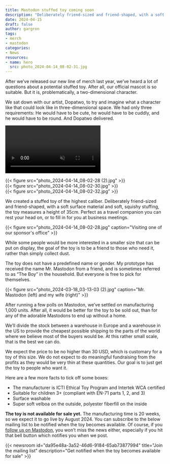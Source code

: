 ```yaml
---
title: Mastodon stuffed toy coming soon
description: "Deliberately friend-sized and friend-shaped, with a soft surface material and soft, squishy stuffing, you will soon be able to have a Mastodon in your home."
date: 2024-04-15
draft: false
author: gargron
tags:
- merch
- mastodon
categories:
- News
resources:
- name: hero
  src: photo_2024-04-14_08-02-31.jpg
---
```


After we’ve released our new line of merch last year, we’ve heard a lot of questions about a potential stuffed toy. After all, our official mascot is so suitable. But it is, problematically, a two-dimensional character.

We sat down with our artist, Dopatwo, to try and imagine what a character like that could look like in three-dimensional space. We had only three requirements: He would have to be cute, he would have to be cuddly, and he would have to be round. And Dopatwo delivered.

<video src="demo.mp4" autoplay playsinline muted loop class="rounded-md shadow-lg"></video>

<div class="grid grid-cols-3 gap-4 not-prose my-8">
  <div class="col-span-1">{{< figure src="photo_2024-04-14_08-02-28 (2).jpg" >}}</div>
  <div class="col-span-1">{{< figure src="photo_2024-04-14_08-02-30.jpg" >}}</div>
  <div class="col-span-1">{{< figure src="photo_2024-04-14_08-02-32.jpg" >}}</div>
</div>

We created a stuffed toy of the highest caliber. Deliberately friend-sized and friend-shaped, with a soft surface material and soft, squishy stuffing, the toy measures a height of 35cm. Perfect as a travel companion you can rest your head on, or to fill in for you at business meetings.

{{< figure src="photo_2024-04-14_08-02-28.jpg" caption="Visiting one of our sponsor's office" >}}

While some people would be more interested in a smaller size that can be put on display, the goal of the toy is to be a friend to those who need it, rather than simply collect dust.

The toy does not have a predefined name or gender. My prototype has received the name Mr. Mastodon from a friend, and is sometimes referred to as “The Boy” in the household. But everyone is free to pick for themselves.

{{< figure src="photo_2024-03-18_03-13-03 (2).jpg" caption="Mr. Mastodon (left) and my wife (right)" >}}

After running a few polls on Mastodon, we’ve settled on manufacturing 1,000 units. After all, it would be better for the toy to be sold out, than for any of the adorable Mastodons to end up without a home.

We’ll divide the stock between a warehouse in Europe and a warehouse in the US to provide the cheapest possible shipping to the parts of the world where we believe most of the buyers would be. At this rather small scale, that is the best we can do.

We expect the price to be no higher than 30 USD, which is customary for a toy of this size. We do not expect to do meaningful fundraising from the profits as they would be very thin at these quantities. Our goal is to just get the toy to people who want it.

Here are a few more facts to tick off some boxes:

- The manufacturer is ICTI Ethical Toy Program and Intertek WCA certified
- Suitable for children 3+ (compliant with EN-71 parts 1, 2, and 3)
- Surface washable
- Super soft velboa on the outside, polyester fiberfill on the inside

**The toy is not available for sale yet.** The manufacturing time is 20 weeks, so we expect it to go live by August 2024. You can subscribe to the below mailing list to be notified when the toy becomes available. Of course, if you [follow us on Mastodon](https://mastodon.social/@Mastodon), you won’t miss the news either, especially if you hit that bell button which notifies you when we post.

{{< newsroom id="da95e48a-3a52-46d6-9184-65ab73877994" title="Join the mailing list" description="Get notified when the toy becomes available for sale" >}}
